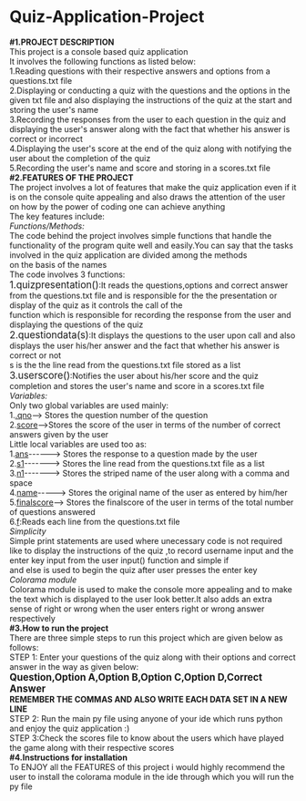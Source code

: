 # Quiz-Application-Project
<b>#1.PROJECT DESCRIPTION</b>
<br>
This project is a console based quiz application
<br>
It involves the following functions as listed below:
<br>
1.Reading questions with their respective answers and options from a questions.txt file
<br>
2.Displaying or conducting a quiz with the questions and the options in the given txt file and also displaying the instructions of the quiz at the start and storing the user's name
<br>
3.Recording the responses from the user to each question in the quiz and displaying the user's answer along with the fact that whether his answer is correct or incorrect
<br>
4.Displaying the user's score at the end of the quiz along with notifying the user about the completion of the quiz
<br>
5.Recording the user's name and score and storing in a scores.txt file
<br>
<b>#2.FEATURES OF THE PROJECT</b>
<br>
The project involves a lot of features that make the quiz application even if it is on the console quite appealing and also draws the attention of the user on how by the power of coding one can achieve anything
<br>
The key features include:
<br>
<i>Functions/Methods:</i>
<br>
The code behind the project involves simple functions that handle the functionality of the program quite well and easily.You can say that the tasks involved in the quiz application are divided among the methods
<br>
on the basis of the names
<br>
The code involves 3 functions:
<br>
<big>1.quizpresentation()</big>:It reads the questions,options and correct answer from the questions.txt file and is responsible for the the presentation or display of the quiz as it controls the call of the 
<br>
function which is responsible for recording the response from the user and displaying the questions of the quiz
<br>
<big>2.questiondata(s)</big>:It displays the questions to the user upon call and also displays the user his/her answer and the fact that whether his answer is correct or not
<br>
s is the the line read from the questions.txt file stored as a list
<br>
<big>3.userscore()</big>:Notifies the user about his/her score and the quiz completion and stores the user's name and score in a scores.txt file
<br>
<i>Variables:</i>
<br>
Only two global variables are used mainly:
<br>
1.<u>.qno</u>--> Stores the question number of the question
<br>
2.<u>score</u>-->Stores the score of the user in terms of the number of correct answers given by the user
<br>
Little local variables are used too as:
<br>
1.<u>ans</u>------> Stores the response to a question made by the user
<br>
2.<u>s1</u>-------> Stores the line read from the questions.txt file as a list
<br>
3.<u>n1</u>-------> Stores the striped name of the user along with a comma and space
<br>
4.<u>name</u>-----> Stores the original name of the user as entered by him/her
<br>
5.<u>finalscore</u>--> Stores the finalscore of the user in terms of the total number of questions answered 
<br>
6.<u>f</u>:Reads each line from the questions.txt file
<br>
<i>Simplicity</i>
<br>
Simple print statements are used where unecessary code is not required like to display the instructions of the quiz ,to record  username input and the enter key input from the user input() function and simple if 
<br>
and else is used to begin the quiz after user presses the enter key
<br>
<i>Colorama module</i>
<br>
Colorama module is used to make the console more appealing and to make the text which is displayed to the user look better.It also adds an extra sense of right or wrong when the user enters right or wrong answer 
<br>
respectively
<br>
<b>#3.How to run the project</b>
<br>
There are three simple steps to run this project which are given below as follows:
<br>
STEP 1: Enter your questions of the quiz along with their options and correct answer in the way as given below:
<br>
<b><big>Question,Option A,Option B,Option C,Option D,Correct Answer</big></b>
<br>
<b>REMEMBER THE COMMAS AND ALSO WRITE EACH DATA SET IN A NEW LINE</b>
<br>
STEP 2: Run the main py file using anyone of your ide which runs python and enjoy the quiz application :)
<br>
STEP 3:Check the scores file to know about the users which have played the game along with their respective scores
<br>
<b>#4.Instructions for installation</b>
<br>
To ENJOY all the FEATURES of this project i would highly recommend the user to install the colorama module in the ide through which you will run the py file


